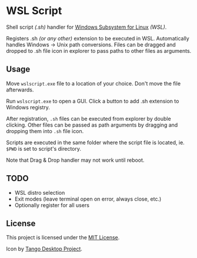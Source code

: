 # WSL Script

Shell script _(.sh)_ handler for
[Windows Subsystem for Linux](https://docs.microsoft.com/en-us/windows/wsl/about) _(WSL)_.

Registers .sh _(or any other)_ extension to be executed in WSL.
Automatically handles Windows → Unix path conversions.
Files can be dragged and dropped to .sh file icon in explorer to pass paths
to other files as arguments.

## Usage

Move `wslscript.exe` file to a location of your choice.
Don't move the file afterwards.

Run `wslscript.exe` to open a GUI.
Click a button to add .sh extension to Windows registry.

After registration, `.sh` files can be executed from explorer by double clicking.
Other files can be passed as path arguments by dragging and dropping them into
`.sh` file icon.

Scripts are executed in the same folder where the script file is located,
ie. `$PWD` is set to script's directory.

Note that Drag & Drop handler may not work until reboot.

## TODO

- WSL distro selection
- Exit modes (leave terminal open on error, always close, etc.)
- Optionally register for all users

## License

This project is licensed under the
[MIT License](https://github.com/sop/wslscript/blob/master/LICENSE).

Icon by [Tango Desktop Project](http://tango.freedesktop.org/Tango_Desktop_Project).
